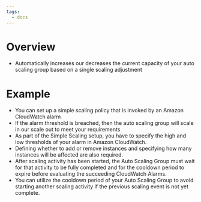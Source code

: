 ```yaml
---
tags:
  - docs
---
```


# Overview
- Automatically increases our decreases the current capacity of your auto scaling group based on a single scaling adjustment

# Example
- You can set up a simple scaling policy that is invoked by an Amazon CloudWatch alarm
- If the alarm threshold is breached, then the auto scaling group will scale in our scale out to meet your requirements
- As part of the Simple Scaling setup, you have to specify the high and low thresholds of your alarm in Amazon CloudWatch.
- Defining whether to add or remove instances and specifying how many instances will be affected are also required.
- After scaling activity has been started, the Auto Scaling Group must wait for that activity to be fully completed and for the cooldown period to expire before evaluating the succeeding CloudWatch Alarms. 
- You can utilize the cooldown period of your Auto Scaling Group to avoid starting another scaling activity if the previous scaling event is not yet complete.